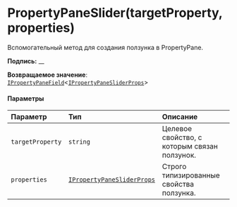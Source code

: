 # <a name="propertypaneslidertargetpropertyproperties"></a>PropertyPaneSlider(targetProperty,properties)




Вспомогательный метод для создания ползунка в PropertyPane.

**Подпись:** __

**Возвращаемое значение**: [`IPropertyPaneField`](../sp-webpart-base/ipropertypanefield.md)<[`IPropertyPaneSliderProps`](../sp-webpart-base/ipropertypanesliderprops.md)>





#### <a name="parameters"></a>Параметры


| Параметр    | Тип    | Описание |
|:-------------|:---------------|:------------|
| `targetProperty`    | `string` | Целевое свойство, с которым связан ползунок. |
| `properties`    | [`IPropertyPaneSliderProps`](../sp-webpart-base/ipropertypanesliderprops.md) | Строго типизированные свойства ползунка. |


